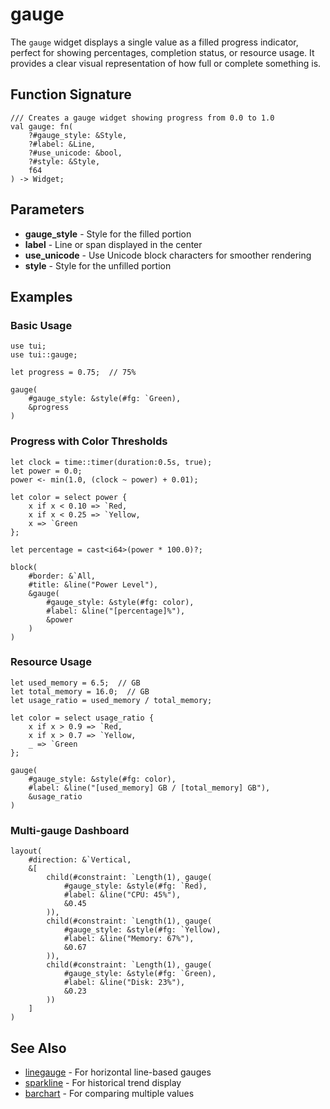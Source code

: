 # gauge

The `gauge` widget displays a single value as a filled progress indicator, perfect for showing percentages, completion status, or resource usage. It provides a clear visual representation of how full or complete something is.

## Function Signature

```
/// Creates a gauge widget showing progress from 0.0 to 1.0
val gauge: fn(
    ?#gauge_style: &Style,
    ?#label: &Line,
    ?#use_unicode: &bool,
    ?#style: &Style,
    f64
) -> Widget;
```

## Parameters

- **gauge_style** - Style for the filled portion
- **label** - Line or span displayed in the center
- **use_unicode** - Use Unicode block characters for smoother rendering
- **style** - Style for the unfilled portion

## Examples

### Basic Usage

```graphix
use tui;
use tui::gauge;

let progress = 0.75;  // 75%

gauge(
    #gauge_style: &style(#fg: `Green),
    &progress
)
```

### Progress with Color Thresholds

```graphix
let clock = time::timer(duration:0.5s, true);
let power = 0.0;
power <- min(1.0, (clock ~ power) + 0.01);

let color = select power {
    x if x < 0.10 => `Red,
    x if x < 0.25 => `Yellow,
    x => `Green
};

let percentage = cast<i64>(power * 100.0)?;

block(
    #border: &`All,
    #title: &line("Power Level"),
    &gauge(
        #gauge_style: &style(#fg: color),
        #label: &line("[percentage]%"),
        &power
    )
)
```

### Resource Usage

```graphix
let used_memory = 6.5;  // GB
let total_memory = 16.0;  // GB
let usage_ratio = used_memory / total_memory;

let color = select usage_ratio {
    x if x > 0.9 => `Red,
    x if x > 0.7 => `Yellow,
    _ => `Green
};

gauge(
    #gauge_style: &style(#fg: color),
    #label: &line("[used_memory] GB / [total_memory] GB"),
    &usage_ratio
)
```

### Multi-gauge Dashboard

```graphix
layout(
    #direction: &`Vertical,
    &[
        child(#constraint: `Length(1), gauge(
            #gauge_style: &style(#fg: `Red),
            #label: &line("CPU: 45%"),
            &0.45
        )),
        child(#constraint: `Length(1), gauge(
            #gauge_style: &style(#fg: `Yellow),
            #label: &line("Memory: 67%"),
            &0.67
        )),
        child(#constraint: `Length(1), gauge(
            #gauge_style: &style(#fg: `Green),
            #label: &line("Disk: 23%"),
            &0.23
        ))
    ]
)
```

## See Also

- [linegauge](linegauge.md) - For horizontal line-based gauges
- [sparkline](sparkline.md) - For historical trend display
- [barchart](barchart.md) - For comparing multiple values
